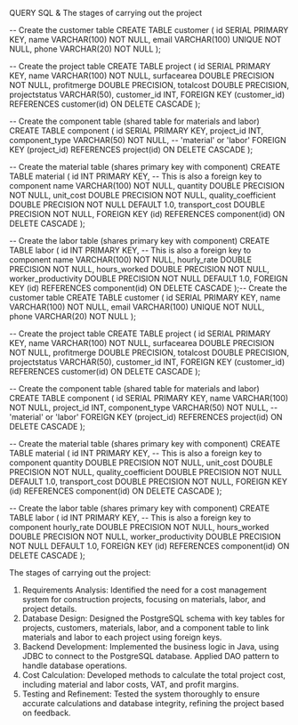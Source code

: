 QUERY SQL & The stages of carrying out the project

-- Create the customer table
CREATE TABLE customer (
    id SERIAL PRIMARY KEY,
    name VARCHAR(100) NOT NULL,
    email VARCHAR(100) UNIQUE NOT NULL,
    phone VARCHAR(20) NOT NULL
);

-- Create the project table
CREATE TABLE project (
    id SERIAL PRIMARY KEY,
    name VARCHAR(100) NOT NULL,
    surfacearea DOUBLE PRECISION NOT NULL,
    profitmerge DOUBLE PRECISION,
    totalcost DOUBLE PRECISION,
    projectstatus VARCHAR(50),
    customer_id INT,
    FOREIGN KEY (customer_id) REFERENCES customer(id) ON DELETE CASCADE
);

-- Create the component table (shared table for materials and labor)
CREATE TABLE component (
    id SERIAL PRIMARY KEY,
    project_id INT,
    component_type VARCHAR(50) NOT NULL,  -- 'material' or 'labor'
    FOREIGN KEY (project_id) REFERENCES project(id) ON DELETE CASCADE
);

-- Create the material table (shares primary key with component)
CREATE TABLE material (
    id INT PRIMARY KEY,  -- This is also a foreign key to component
    name VARCHAR(100) NOT NULL,
    quantity DOUBLE PRECISION NOT NULL,
    unit_cost DOUBLE PRECISION NOT NULL,
    quality_coefficient DOUBLE PRECISION NOT NULL DEFAULT 1.0,
    transport_cost DOUBLE PRECISION NOT NULL,
    FOREIGN KEY (id) REFERENCES component(id) ON DELETE CASCADE
);

-- Create the labor table (shares primary key with component)
CREATE TABLE labor (
    id INT PRIMARY KEY,  -- This is also a foreign key to component
    name VARCHAR(100) NOT NULL,
    hourly_rate DOUBLE PRECISION NOT NULL,
    hours_worked DOUBLE PRECISION NOT NULL,
    worker_productivity DOUBLE PRECISION NOT NULL DEFAULT 1.0,
    FOREIGN KEY (id) REFERENCES component(id) ON DELETE CASCADE
);-- Create the customer table
CREATE TABLE customer (
    id SERIAL PRIMARY KEY,
    name VARCHAR(100) NOT NULL,
    email VARCHAR(100) UNIQUE NOT NULL,
    phone VARCHAR(20) NOT NULL
);

-- Create the project table
CREATE TABLE project (
    id SERIAL PRIMARY KEY,
    name VARCHAR(100) NOT NULL,
    surfacearea DOUBLE PRECISION NOT NULL,
    profitmerge DOUBLE PRECISION,
    totalcost DOUBLE PRECISION,
    projectstatus VARCHAR(50),
    customer_id INT,
    FOREIGN KEY (customer_id) REFERENCES customer(id) ON DELETE CASCADE
);

-- Create the component table (shared table for materials and labor)
CREATE TABLE component (
    id SERIAL PRIMARY KEY,
    name VARCHAR(100) NOT NULL,
    project_id INT,
    component_type VARCHAR(50) NOT NULL,  -- 'material' or 'labor'
    FOREIGN KEY (project_id) REFERENCES project(id) ON DELETE CASCADE
);

-- Create the material table (shares primary key with component)
CREATE TABLE material (
    id INT PRIMARY KEY,  -- This is also a foreign key to component
    quantity DOUBLE PRECISION NOT NULL,
    unit_cost DOUBLE PRECISION NOT NULL,
    quality_coefficient DOUBLE PRECISION NOT NULL DEFAULT 1.0,
    transport_cost DOUBLE PRECISION NOT NULL,
    FOREIGN KEY (id) REFERENCES component(id) ON DELETE CASCADE
);

-- Create the labor table (shares primary key with component)
CREATE TABLE labor (
    id INT PRIMARY KEY,  -- This is also a foreign key to component
    hourly_rate DOUBLE PRECISION NOT NULL,
    hours_worked DOUBLE PRECISION NOT NULL,
    worker_productivity DOUBLE PRECISION NOT NULL DEFAULT 1.0,
    FOREIGN KEY (id) REFERENCES component(id) ON DELETE CASCADE
);



The stages of carrying out the project:

1. Requirements Analysis: Identified the need for a cost management system for construction projects, focusing on materials, labor, and project details.
2. Database Design: Designed the PostgreSQL schema with key tables for projects, customers, materials, labor, and a component table to link materials and labor to each project using foreign keys.
3. Backend Development: Implemented the business logic in Java, using JDBC to connect to the PostgreSQL database. Applied DAO pattern to handle database operations.
4. Cost Calculation: Developed methods to calculate the total project cost, including material and labor costs, VAT, and profit margins.
5. Testing and Refinement: Tested the system thoroughly to ensure accurate calculations and database integrity, refining the project based on feedback.
